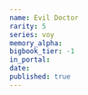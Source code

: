 ```yaml
---
name: Evil Doctor
rarity: 5
series: voy
memory_alpha:
bigbook_tier: -1
in_portal:
date:
published: true
---
```




